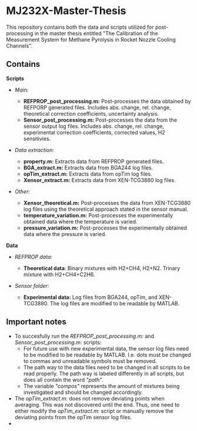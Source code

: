 # MJ232X-Master-Thesis
This repository contains both the data and scripts utilized for post-processing in the master thesis entitled "The Calibration of the Measurement System for Methane Pyrolysis in Rocket Nozzle Cooling Channels". 

## Contains
**Scripts**
- *Main:*
  - **REFPROP_post_processing.m:** Post-processes the data obtained by REFPORP generated files. Includes abs. change, rel. change, theoretical correction coefficients, uncertainty analysis. 
  - **Sensor_post_processing.m:** Post-processes the data from the sensor output log files. Includes abs. change, rel. change, experimental correction coefficients, corrected values, H2 sensitivies. 
 
- *Data extraction:*
  - **property.m:** Extracts data from REFPROP generated files.
  - **BGA_extract.m:** Extracts data from BGA244 log files.
  - **opTim_extract.m:** Extracts data from opTim log files.
  - **Xensor_extract.m:** Extracts data from XEN-TCG3880 log files.
 
- *Other:*
  - **Xensor_theoretical.m:** Post-processes the data from XEN-TCG3880 log files using the theoretical approach stated in the sensor manual. 
  - **temperature_variation.m:** Post-processes the experimentally obtained data where the temperature is varied. 
  - **pressure_variation.m:** Post-processes the experimentally obtained data where the pressure is varied. 

**Data**
- *REFPROP data:*
  - **Theoretical data**: Binary mixtures with H2+CH4, H2+N2. Trinary mixture with H2+CH4+C2H6. 

- *Sensor folder:*
  - **Experimental data:** Log files from BGA244, opTim, and XEN-TCG3880. The log files are modified to be readable by MATLAB.


## Important notes
- To succesfully run the *REFPROP_post_processing.m:* and *Sensor_post_processing.m:* scripts:
  - For future use with new experimental data, the sensor log files need to be modified to be readable by MATLAB. I.e. dots must be changed to commas and unreadable symbols must be removed.
  - The path way to the data files need to be changed in all scripts to be read properly. The path way is labeled differently in all scripts, but does all contain the word *"path"*.
  - The variable *"compos"* represents the amount of mixtures being investigated and should be changed accordingly. 
- The *opTim_extract.m:* does not remove deviating points when averaging. This was not discovered until the end. Thus, one need to either modify the *opTim_extract.m:* script or manually remove the deviating points from the opTim sensor log files. 
-  
